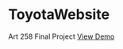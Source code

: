 # ToyotaWebsite
Art 258 Final Project 
[View Demo](https://mrgvisitacion.github.io/ToyotaWebsite/)  
